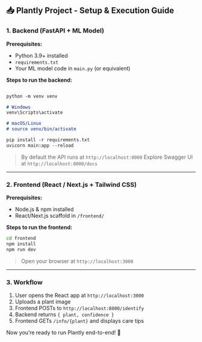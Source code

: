 ## 📥 Plantly Project - Setup & Execution Guide

### 1. Backend (FastAPI + ML Model)

**Prerequisites:**
- Python 3.9+ installed  
- `requirements.txt`  
- Your ML model code in `main.py` (or equivalent)

**Steps to run the backend:**  
````markdown

python -m venv venv

# Windows
venv\Scripts\activate

# macOS/Linux
# source venv/bin/activate

pip install -r requirements.txt
uvicorn main:app --reload
````

> By default the API runs at `http://localhost:8000`
> Explore Swagger UI at `http://localhost:8000/docs`

---

### 2. Frontend (React / Next.js + Tailwind CSS)

**Prerequisites:**

* Node.js & npm installed
* React/Next.js scaffold in `/frontend/`

**Steps to run the frontend:**

```bash
cd frontend
npm install
npm run dev
```

> Open your browser at `http://localhost:3000`

---

### 3. Workflow

1. User opens the React app at `http://localhost:3000`
2. Uploads a plant image
3. Frontend POSTs to `http://localhost:8000/identify`
4. Backend returns `{ plant, confidence }`
5. Frontend GETs `/info/{plant}` and displays care tips

Now you’re ready to run Plantly end-to-end! 🌱
